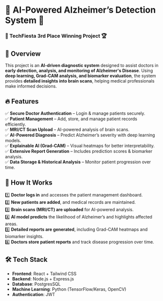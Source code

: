 # 🏥 AI-Powered Alzheimer’s Detection System 🧠  

### 🚀 TechFiesta 3rd Place Winning Project 🏆  

## 📌 Overview  
This project is an **AI-driven diagnostic system** designed to assist doctors in **early detection, analysis, and monitoring of Alzheimer's Disease**. Using **deep learning, Grad-CAM analysis, and biomarker evaluation**, the system provides **detailed insights into brain scans**, helping medical professionals make informed decisions.  

## 🔥 Features  
✅ **Secure Doctor Authentication** – Login & manage patients securely.  
✅ **Patient Management** – Add, store, and manage patient records efficiently.  
✅ **MRI/CT Scan Upload** – AI-powered analysis of brain scans.  
✅ **AI-Powered Diagnosis** – Predict Alzheimer’s severity with deep learning models.  
✅ **Explainable AI (Grad-CAM)** – Visual heatmaps for better interpretability.  
✅ **Extensive Report Generation** – Includes prediction scores & biomarker analysis.  
✅ **Data Storage & Historical Analysis** – Monitor patient progression over time.  

## 🎯 How It Works  
1️⃣ **Doctor logs in** and accesses the patient management dashboard.  
2️⃣ **New patients are added**, and medical records are maintained.  
3️⃣ **Brain scans (MRI/CT) are uploaded** for AI-powered analysis.  
4️⃣ **AI model predicts** the likelihood of Alzheimer’s and highlights affected areas.  
5️⃣ **Detailed reports are generated**, including Grad-CAM heatmaps and biomarker insights.  
6️⃣ **Doctors store patient reports** and track disease progression over time.  

## 🛠️ Tech Stack  
- **Frontend**: React + Tailwind CSS  
- **Backend**: Node.js + Express.js  
- **Database**: PostgresSQL
- **Machine Learning**: Python (TensorFlow/Keras, OpenCV)  
- **Authentication**: JWT  

